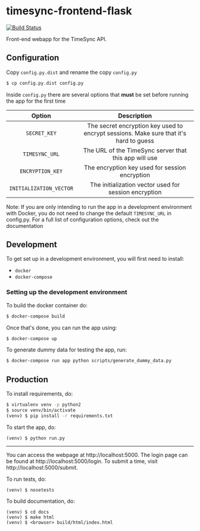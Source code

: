 # timesync-frontend-flask

[![Build Status](https://travis-ci.org/osuosl/timesync-frontend-flask.svg?branch=develop)](https://travis-ci.org/osuosl/timesync-frontend-flask)

Front-end webapp for the TimeSync API.

## Configuration

Copy `config.py.dist` and rename the copy `config.py`

```sh
$ cp config.py.dist config.py
```

Inside `config.py` there are several options that **must** be set before
running the app for the first time

| Option                  | Description                                                                           |
|:-----------------------:|:-------------------------------------------------------------------------------------:|
| `SECRET_KEY`            | The secret encryption key used to encrypt sessions. Make sure that it's hard to guess |
| `TIMESYNC_URL`          | The URL of the TimeSync server that this app will use                                 |
| `ENCRYPTION_KEY`        | The encryption key used for session encryption                                        |
| `INITIALIZATION_VECTOR` | The initialization vector used for session encryption                                 |

Note: If you are only intending to run the app in a development environment
with Docker, you do not need to change the default `TIMESYNC_URL` in config.py.
For a full list of configuration options, check out the documentation

## Development

To get set up in a development environment, you will first need to install:
- `docker`
- `docker-compose`

### Setting up the development environment

To build the docker container do:
```sh
$ docker-compose build
```

Once that's done, you can run the app using:
```sh
$ docker-compose up
```

To generate dummy data for testing the app, run:
```sh
$ docker-compose run app python scripts/generate_dummy_data.py
```

## Production

To install requirements, do:
```sh
$ virtualenv venv -p python2
$ source venv/bin/activate
(venv) $ pip install -r requirements.txt
```

To start the app, do:
```
(venv) $ python run.py
```

-----

You can access the webpage at http://localhost:5000. The login page can be found
at http://localhost:5000/login. To submit a time, visit
http://localhost:5000/submit.

To run tests, do:
```
(venv) $ nosetests
```

To build documentation, do:
```
(venv) $ cd docs
(venv) $ make html
(venv) $ <browser> build/html/index.html
```
